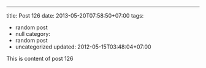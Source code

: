 ---
title: Post 126
date: 2013-05-20T07:58:50+07:00
tags:
  - random post
  - null
category:
  - random post
  - uncategorized
updated: 2012-05-15T03:48:04+07:00

This is content of post 126